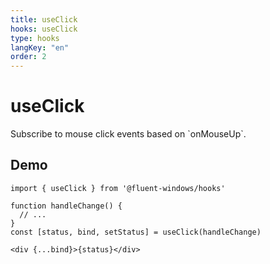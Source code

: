 ```yaml
---
title: useClick
hooks: useClick
type: hooks
langKey: "en"
order: 2
---
```


# useClick

<p class="description">Subscribe to mouse click events based on `onMouseUp`.</p>

## Demo

```tsx
import { useClick } from '@fluent-windows/hooks'

function handleChange() {
  // ...
}
const [status, bind, setStatus] = useClick(handleChange)

<div {...bind}>{status}</div>
```
